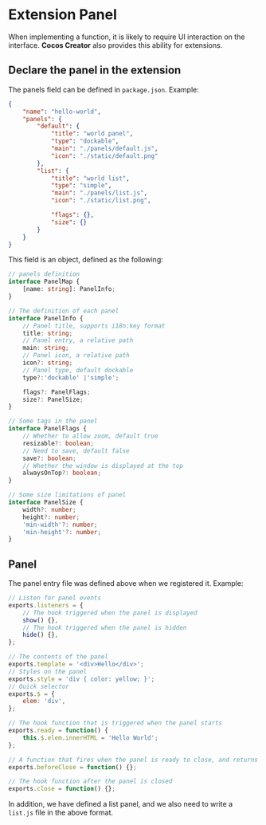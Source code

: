 # Extension Panel

When implementing a function, it is likely to require UI interaction on the interface. **Cocos Creator** also provides this ability for extensions.

## Declare the panel in the extension

The panels field can be defined in `package.json`. Example:

```json
{
    "name": "hello-world",
    "panels": {
        "default": {
            "title": "world panel",
            "type": "dockable",
            "main": "./panels/default.js",
            "icon": "./static/default.png"
        },
        "list": {
            "title": "world list",
            "type": "simple",
            "main": "./panels/list.js",
            "icon": "./static/list.png",

            "flags": {},
            "size": {}
        }
    }
}
```

This field is an object, defined as the following:

```typescript
// panels definition
interface PanelMap {
    [name: string]: PanelInfo;
}

// The definition of each panel
interface PanelInfo {
    // Panel title, supports i18n:key format
    title: string;
    // Panel entry, a relative path
    main: string;
    // Panel icon, a relative path
    icon?: string;
    // Panel type, default dockable
    type?:'dockable' |'simple';

    flags?: PanelFlags;
    size?: PanelSize;
}

// Some tags in the panel
interface PanelFlags {
    // Whether to allow zoom, default true
    resizable?: boolean;
    // Need to save, default false
    save?: boolean;
    // Whether the window is displayed at the top
    alwaysOnTop?: boolean;
}

// Some size limitations of panel
interface PanelSize {
    width?: number;
    height?: number;
    'min-width'?: number;
    'min-height'?: number;
}
```

## Panel

The panel entry file was defined above when we registered it. Example:

```javascript
// Listen for panel events
exports.listeners = {
    // The hook triggered when the panel is displayed
    show() {},
    // The hook triggered when the panel is hidden
    hide() {},
};

// The contents of the panel
exports.template = '<div>Hello</div>';
// Styles on the panel
exports.style = 'div { color: yellow; }';
// Quick selector
exports.$ = {
    elem: 'div',
};

// The hook function that is triggered when the panel starts
exports.ready = function() {
    this.$.elem.innerHTML = 'Hello World';
};

// A function that fires when the panel is ready to close, and returns false terminates the panel
exports.beforeClose = function() {};

// The hook function after the panel is closed
exports.close = function() {};
```

In addition, we have defined a list panel, and we also need to write a `list.js` file in the above format.

